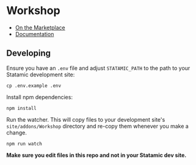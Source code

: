 # Workshop

- [On the Marketplace](https://statamic.com/marketplace/addons/workshop)
- [Documentation](DOCUMENTATION.md)

## Developing

Ensure you have an `.env` file and adjust `STATAMIC_PATH` to the path to your Statamic development site:

```
cp .env.example .env
```

Install npm dependencies:

```
npm install
```

Run the watcher. This will copy files to your development site's `site/addons/Workshop` directory and re-copy them whenever you make a change.

```
npm run watch
```

**Make sure you edit files in this repo and not in your Statamic dev site.**
